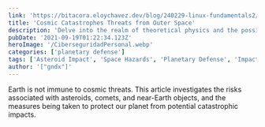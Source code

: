 ```yaml
---
link: 'https://bitacora.eloychavez.dev/blog/240229-linux-fundamentals2/'
title: 'Cosmic Catastrophes Threats from Outer Space'
description: 'Delve into the realm of theoretical physics and the possibilities of traversable wormholes and warp drives.'
pubDate: '2021-09-19T01:22:34.123Z'
heroImage: '/CiberseguridadPersonal.webp'
categories: ['planetary defense']
tags: ['Asteroid Impact', 'Space Hazards', 'Planetary Defense', 'Impact Events']
author: '["gndx"]'
---
```


Earth is not immune to cosmic threats. This article investigates the risks associated with asteroids, comets, and near-Earth objects, and the measures being taken to protect our planet from potential catastrophic impacts.
